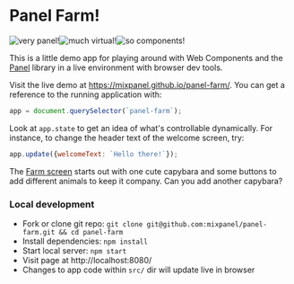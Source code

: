 # Panel Farm!

[doge]: https://github.com/mixpanel/panel-farm/raw/master/src/panel-farm/animal-badge/images/doge.png
![very panel!][doge]![much virtual!][doge]![so components!][doge]

This is a little demo app for playing around with Web Components and the [Panel](https://github.com/mixpanel/panel) library in a live environment with browser dev tools.

Visit the live demo at https://mixpanel.github.io/panel-farm/. You can get a reference to the running application with:
```js
app = document.querySelector(`panel-farm`);
```
Look at `app.state` to get an idea of what's controllable dynamically. For instance, to change the header text of the welcome screen, try:
```js
app.update({welcomeText: `Hello there!`});
```
The [Farm screen](https://mixpanel.github.io/panel-farm/#farm) starts out with one cute capybara and some buttons to add different animals to keep it company. Can you add another capybara?

### Local development
- Fork or clone git repo: `git clone git@github.com:mixpanel/panel-farm.git && cd panel-farm`
- Install dependencies: `npm install`
- Start local server: `npm start`
- Visit page at http://localhost:8080/
- Changes to app code within `src/` dir will update live in browser

